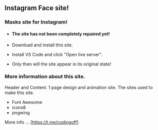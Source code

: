 ## Instagram Face site!

### Masks site for Instagram!

- #### The site has not been completely repaired yet!

- Download and install this site.
- Install VS Code and click "Open live server".
- Only then will the site appear in its original state!

### More information about this site.

Header and Content. 1 page design and animation site. The sites used to make this site.

- Font Awesome
- icons8
- pngwing

More info ... [https://t.me/codingoff]
